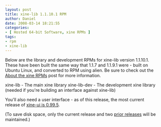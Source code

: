 ```yaml
---
layout: post
title: xine-lib 1.1.10.1 RPM
author: Daniel
date: 2008-03-14 18:21:55
categories:
- [ Hosted 64-bit Software, xine RPMs ]
tags:
- rpm
- xine-lib
---
```


Below are the library and development RPMs for xine-lib version 1.1.10.1. These have been built the same way that 1.1.7 and 1.1.9.1 were - built on Ubuntu Linux, and converted to RPM using alien. Be sure to check out the [About the xine RPMs][abt] post for more information.

xine-lib - The main xine library
xine-lib-dev - The development xine library (needed if you're building an interface against xine-lib)

You'll also need a user interface - as of this release, the most current release of [xine-ui is 0.99.5][ui].

(To save disk space, only the current release and two [prior releases][pri] will be maintained.)


[abt]: /2005/about-the-xine-rpms.html "About the xine RPMs &bull; The Bit Badger Blog"
[ui]:  /2007/xine-ui-0-99-5-rpm.html "xine-ui 0.99.5 RPM &bull; The Bit Badger Blog"
[pri]: /2008/xine-lib-1-1-9-1-rpm.html "xine-lib 1.1.9.1 RPM &bull; The Bit Badger Blog"
